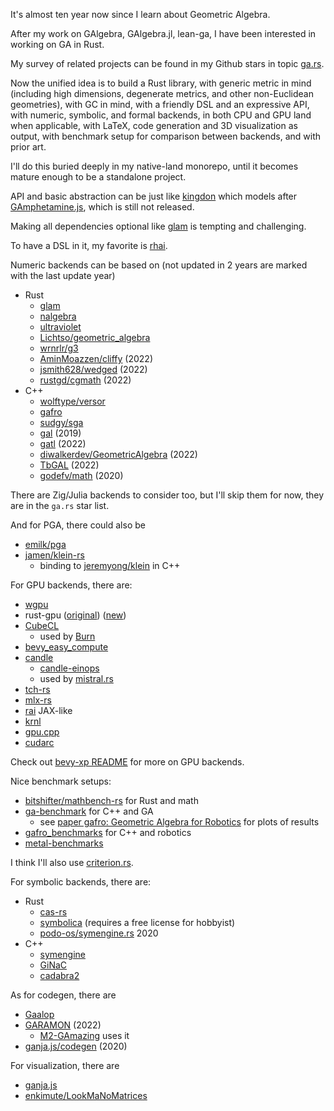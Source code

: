 It's almost ten year now since I learn about Geometric Algebra.

After my work on GAlgebra, GAlgebra.jl, lean-ga, I have been interested in working on GA in Rust.

My survey of related projects can be found in my Github stars in topic [ga.rs](https://github.com/stars/utensil/lists/ga-rs).

Now the unified idea is to build a Rust library, with generic metric in mind (including high dimensions, degenerate metrics, and other non-Euclidean geometries), with GC in mind, with a friendly DSL and an expressive API, with numeric, symbolic, and formal backends, in both CPU and GPU land when applicable, with LaTeX, code generation and 3D visualization as output, with benchmark setup for comparison between backends, and with prior art.

I'll do this buried deeply in my native-land monorepo, until it becomes mature enough to be a standalone project.

API and basic abstraction can be just like [kingdon](https://github.com/tBuLi/kingdon) which models after [GAmphetamine.js](https://enki.ws/GAM/src/GAmphetamine.js), which is still not released.

Making all dependencies optional like [glam](https://github.com/bitshifter/glam-rs?tab=readme-ov-file#design-philosophy) is tempting and challenging.

To have a DSL in it, my favorite is [rhai](https://github.com/rhaiscript/rhai).

Numeric backends can be based on (not updated in 2 years are marked with the last update year)

- Rust
  - [glam](https://github.com/bitshifter/glam-rs)
  - [nalgebra](https://github.com/dimforge/nalgebra)
  - [ultraviolet](https://github.com/fu5ha/ultraviolet)
  - [Lichtso/geometric_algebra](https://github.com/Lichtso/geometric_algebra)
  - [wrnrlr/g3](https://github.com/wrnrlr/g3)
  - [AminMoazzen/cliffy](https://github.com/AminMoazzen/cliffy) (2022)
  - [jsmith628/wedged](https://github.com/jsmith628/wedged) (2022)
  - [rustgd/cgmath](https://github.com/rustgd/cgmath) (2022)
- C++
  - [wolftype/versor](https://github.com/wolftype/versor)
  - [gafro](https://github.com/idiap/gafro)
  - [sudgy/sga](https://github.com/sudgy/sga)
  - [gal](https://github.com/jeremyong/gal) (2019)
  - [gatl](https://github.com/laffernandes/gatl) (2022)
  - [diwalkerdev/GeometricAlgebra](https://github.com/diwalkerdev/GeometricAlgebra) (2022)
  - [TbGAL](https://github.com/Prograf-UFF/TbGAL) (2022)
  - [godefv/math](https://github.com/godefv/math) (2020)

There are Zig/Julia backends to consider too, but I'll skip them for now, they are in the `ga.rs` star list.

And for PGA, there could also be

- [emilk/pga](https://github.com/emilk/pga)
- [jamen/klein-rs](https://github.com/jamen/klein-rs)
  - binding to [jeremyong/klein](https://github.com/jeremyong/klein) in C++

For GPU backends, there are:

- [wgpu](https://github.com/gfx-rs/wgpu)
- rust-gpu ([original](https://github.com/EmbarkStudios/rust-gpu)) ([new](https://github.com/Rust-GPU/rust-gpu))
- [CubeCL](https://github.com/tracel-ai/cubecl)
  - used by [Burn](https://github.com/tracel-ai/burn)
- [bevy_easy_compute](https://github.com/AnthonyTornetta/bevy_easy_compute)
- [candle](ttps://github.com/huggingface/candle)
  - [candle-einops](https://github.com/tomsanbear/candle-einops)
  - used by [mistral.rs](https://github.com/EricLBuehler/mistral.rs)
- [tch-rs](https://github.com/LaurentMazare/tch-rs)
- [mlx-rs](https://github.com/oxideai/mlx-rs)
- [rai](https://github.com/cksac/rai) JAX-like
- [krnl](https://github.com/charles-r-earp/krnl)
- [gpu.cpp](https://github.com/AnswerDotAI/gpu.cpp)
- [cudarc](https://github.com/coreylowman/cudarc)

Check out [bevy-xp README](../bevy-xp/README.md) for more on GPU backends.

Nice benchmark setups:

- [bitshifter/mathbench-rs](https://github.com/bitshifter/mathbench-rs) for Rust and math
- [ga-benchmark](https://github.com/loewt/ga-benchmark) for C++ and GA
  - see [paper gafro: Geometric Algebra for Robotics](https://arxiv.org/abs/2310.19090) for plots of results
- [gafro_benchmarks](https://gitlab.com/gafro/gafro_benchmarks) for C++ and robotics
- [metal-benchmarks](https://github.com/philipturner/metal-benchmarks)

I think I'll also use [criterion.rs](https://github.com/bheisler/criterion.rs).

For symbolic backends, there are:

- Rust
  - [cas-rs](https://github.com/ElectrifyPro/cas-rs)
  - [symbolica](https://github.com/benruijl/symbolica) (requires a free license for hobbyist)
  - [podo-os/symengine.rs](https://github.com/podo-os/symengine.rs) 2020
- C++
  - [symengine](https://github.com/symengine/symengine)
  - [GiNaC](https://www.ginac.de/)
  - [cadabra2](https://github.com/kpeeters/cadabra2)

As for codegen, there are

- [Gaalop](https://github.com/CallForSanity/Gaalop)
- [GARAMON](https://github.com/vincentnozick/garamon) (2022)
  - [M2-GAmazing](https://github.com/IMAC-projects/M2-GAmazing) uses it
- [ganja.js/codegen](https://github.com/enkimute/ganja.js/tree/master/codegen) (2020)
  
For visualization, there are

- [ganja.js](https://github.com/enkimute/ganja.js)
- [enkimute/LookMaNoMatrices](https://github.com/enkimute/LookMaNoMatrices)
